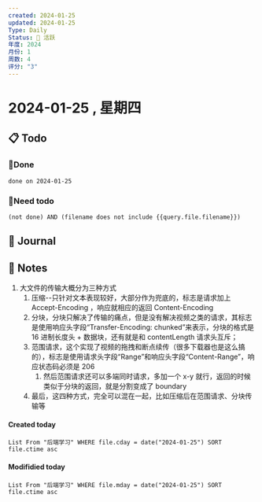 ```yaml
---
created: 2024-01-25
updated: 2024-01-25
Type: Daily
Status: 🌱 活跃
年度: 2024
月份: 1
周数: 4
评分: "3"
---
```

# 2024-01-25 , 星期四

## 📋 Todo


### 🍰Done
```tasks
done on 2024-01-25
```
### 🍕Need todo

```tasks
(not done) AND (filename does not include {{query.file.filename}}) 
```
## 📆 Journal


## 📑 Notes
1. 大文件的传输大概分为三种方式
	1. 压缩--只针对文本表现较好，大部分作为兜底的，标志是请求加上 Accept-Encoding ，响应就相应的返回 Content-Encoding
	2. 分块，分块只解决了传输的痛点，但是没有解决视频之类的请求，其标志是使用响应头字段“Transfer-Encoding: chunked”来表示，分块的格式是 16 进制长度头 + 数据块，还有就是和 contentLength 请求头互斥；
	3. 范围请求，这个实现了视频的拖拽和断点续传（很多下载器也是这么搞的），标志是使用请求头字段“Range”和响应头字段“Content-Range”，响应状态码必须是 206
		1. 然后范围请求还可以多端同时请求，多加一个 x-y 就行，返回的时候类似于分块的返回，就是分割变成了 boundary
	4. 最后，这四种方式，完全可以混在一起，比如压缩后在范围请求、分块传输等

#### Created today

```dataview
List From "后端学习" WHERE file.cday = date("2024-01-25") SORT file.ctime asc
```


#### Modifidied today

```dataview
List From "后端学习" WHERE file.mday = date("2024-01-25") SORT file.ctime asc
```